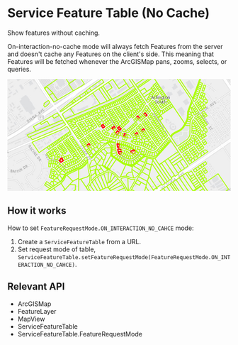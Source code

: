 # Service Feature Table (No Cache)

Show features without caching.

On-interaction-no-cache mode will always fetch Features from the server and doesn't cache any Features on the client's side. This meaning that Features will be fetched whenever the ArcGISMap pans, zooms, selects, or queries.

![](ServiceFeatureTableNoCache.png)

## How it works

How to set `FeatureRequestMode.ON_INTERACTION_NO_CAHCE` mode:


1.  Create a `ServiceFeatureTable` from a URL.
2.  Set request mode of table, `ServiceFeatureTable.setFeatureRequestMode(FeatureRequestMode.ON_INTERACTION_NO_CAHCE)`.


## Relevant API


*   ArcGISMap
*   FeatureLayer
*   MapView
*   ServiceFeatureTable
*   ServiceFeatureTable.FeatureRequestMode


